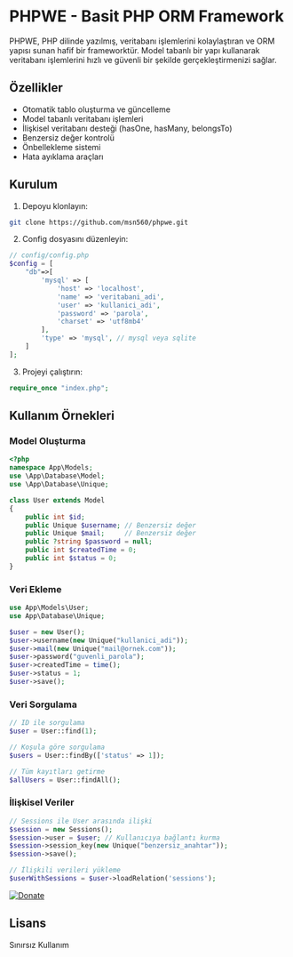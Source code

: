 # PHPWE - Basit PHP ORM Framework

PHPWE, PHP dilinde yazılmış, veritabanı işlemlerini kolaylaştıran ve ORM yapısı sunan hafif bir frameworktür. Model tabanlı bir yapı kullanarak veritabanı işlemlerini hızlı ve güvenli bir şekilde gerçekleştirmenizi sağlar.

## Özellikler

- Otomatik tablo oluşturma ve güncelleme
- Model tabanlı veritabanı işlemleri
- İlişkisel veritabanı desteği (hasOne, hasMany, belongsTo)
- Benzersiz değer kontrolü
- Önbellekleme sistemi
- Hata ayıklama araçları

## Kurulum

1. Depoyu klonlayın:
```bash
git clone https://github.com/msn560/phpwe.git
```

2. Config dosyasını düzenleyin:
```php
// config/config.php
$config = [
    "db"=>[
        'mysql' => [
            'host' => 'localhost',
            'name' => 'veritabani_adi',
            'user' => 'kullanici_adi',
            'password' => 'parola',
            'charset' => 'utf8mb4'
        ],
        'type' => 'mysql', // mysql veya sqlite
    ]
];
```

3. Projeyi çalıştırın:
```php
require_once "index.php";
```

## Kullanım Örnekleri

### Model Oluşturma

```php
<?php 
namespace App\Models;
use \App\Database\Model;
use \App\Database\Unique;

class User extends Model
{
    public int $id;
    public Unique $username; // Benzersiz değer
    public Unique $mail;     // Benzersiz değer
    public ?string $password = null;  
    public int $createdTime = 0;
    public int $status = 0; 
}
```

### Veri Ekleme

```php
use App\Models\User;
use App\Database\Unique;

$user = new User();
$user->username(new Unique("kullanici_adi"));
$user->mail(new Unique("mail@ornek.com"));
$user->password("guvenli_parola");
$user->createdTime = time();
$user->status = 1;
$user->save();
```

### Veri Sorgulama

```php
// ID ile sorgulama
$user = User::find(1);

// Koşula göre sorgulama
$users = User::findBy(['status' => 1]);

// Tüm kayıtları getirme
$allUsers = User::findAll();
```

### İlişkisel Veriler

```php
// Sessions ile User arasında ilişki
$session = new Sessions();
$session->user = $user; // Kullanıcıya bağlantı kurma
$session->session_key(new Unique("benzersiz_anahtar"));
$session->save();

// İlişkili verileri yükleme
$userWithSessions = $user->loadRelation('sessions');
```
[![Donate](https://img.shields.io/badge/Donate-Patreon-orange.svg)](https://www.patreon.com/kullanici_adin)

## Lisans

Sınırsız Kullanım 
